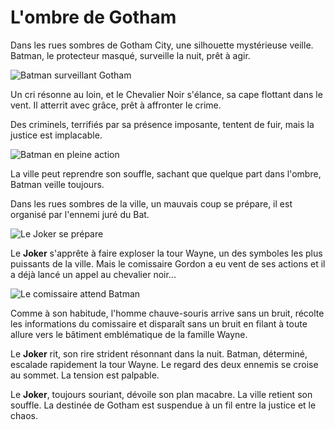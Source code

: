 # L'ombre de Gotham

Dans les rues sombres de Gotham City, une silhouette mystérieuse veille. Batman, le protecteur masqué, surveille la nuit, prêt à agir.

![Batman surveillant Gotham](https://www.puzzlepuzzles.net/imatjes/4a0bf66337402-p.jpg "Batman Surveillant Gotham")

Un cri résonne au loin, et le Chevalier Noir s'élance, sa cape flottant dans le vent. Il atterrit avec grâce, prêt à affronter le crime.

Des criminels, terrifiés par sa présence imposante, tentent de fuir, mais la justice est implacable.

![Batman en pleine action](https://www.darkknightnews.com/wp-content/uploads/2015/02/asbar4.jpg "Batman en pleine action")

La ville peut reprendre son souffle, sachant que quelque part dans l'ombre, Batman veille toujours.

Dans les rues sombres de la ville, un mauvais coup se prépare, il est organisé par l'ennemi juré du Bat.

![Le Joker se prépare](https://encrypted-tbn0.gstatic.com/images?q=tbn:ANd9GcRyCZvtyJ4pjUqBqs7fRSSFAk9NIJRnlptFyg&usqp=CAU "Le Joker se prépare")

Le **Joker** s'apprête à faire exploser la tour Wayne, un des symboles les plus puissants de la ville.
Mais le comissaire Gordon a eu vent de ses actions et il a déjà lancé un appel au chevalier noir...

![Le comissaire attend Batman](https://static.tvtropes.org/pmwiki/pub/images/JamesGordonGPD_8431.jpg "Le comissaire attend Batman")

Comme à son habitude, l'homme chauve-souris arrive sans un bruit, récolte les informations du comissaire
et disparaît sans un bruit en filant à toute allure vers le bâtiment emblématique de la famille Wayne.


Le **Joker** rit, son rire strident résonnant dans la nuit. Batman, déterminé, escalade rapidement la tour Wayne. Le regard des deux ennemis se croise au sommet. La tension est palpable.

Le **Joker**, toujours souriant, dévoile son plan macabre. La ville retient son souffle. La destinée de Gotham est suspendue à un fil entre la justice et le chaos.
